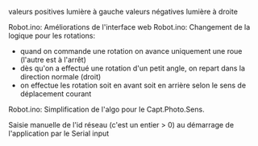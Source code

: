 valeurs positives lumière à gauche
valeurs négatives lumière à droite

Robot.ino: Améliorations de l'interface web
Robot.ino: Changement de la logique pour les rotations:
- quand on commande une rotation on avance uniquement une roue (l'autre est à l'arrêt)
- dès qu'on a effectué une rotation d'un petit angle, on repart dans la direction normale (droit)
- on effectue les rotation soit en avant soit en arrière selon le sens de déplacement courant

Robot.ino: Simplification de l'algo pour le Capt.Photo.Sens.

Saisie manuelle de l'id réseau (c'est un entier > 0) au démarrage de l'application par le Serial input

